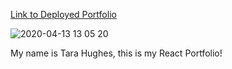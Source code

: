 [Link to Deployed Portfolio](https://taralovestea.github.io/reactPortfolio/)


![2020-04-13 13 05 20](https://user-images.githubusercontent.com/59029999/79146137-81cd6500-7d87-11ea-8855-0b77647c9d77.gif)

My name is Tara Hughes, this is my React Portfolio! 

